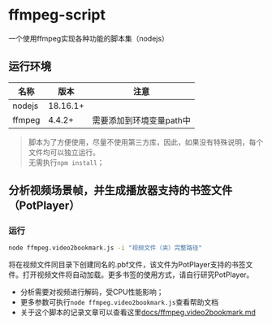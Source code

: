 # ffmpeg-script

一个使用ffmpeg实现各种功能的脚本集（nodejs）

## 运行环境

| 名称   | 版本     | 注意                     |
| ------ | -------- | ------------------------ |
| nodejs | 18.16.1+ |                          |
| ffmpeg | 4.4.2+   | 需要添加到环境变量path中 |

> 脚本为了方便使用，尽量不使用第三方库，因此，如果没有特殊说明，每个文件均可以独立运行。  
> 无需执行`npm install`；

## 分析视频场景帧，并生成播放器支持的书签文件（PotPlayer）

### 运行

```bash
node ffmpeg.video2bookmark.js -i "视频文件（夹）完整路径"
```

将在视频文件同目录下创建同名的.pbf文件，该文件为PotPlayer支持的书签文件。打开视频文件将自动加载。更多书签的使用方式，请自行研究PotPlayer。

- 分析需要对视频进行解码，受CPU性能影响；
- 更多参数可执行`node ffmpeg.video2bookmark.js`查看帮助文档
- 关于这个脚本的记录文章可以查看这里[docs/ffmpeg.video2bookmark.md](docs/ffmpeg.video2bookmark.md)
